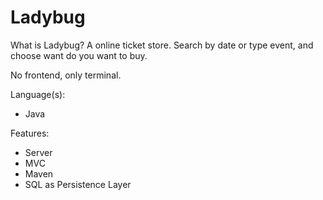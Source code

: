 # Ladybug

What is Ladybug? A online ticket store.
Search by date or type event, and choose want do you want to buy.

No frontend, only terminal.

Language(s):
  - Java

Features:
  - Server
  - MVC
  - Maven
  - SQL as Persistence Layer

